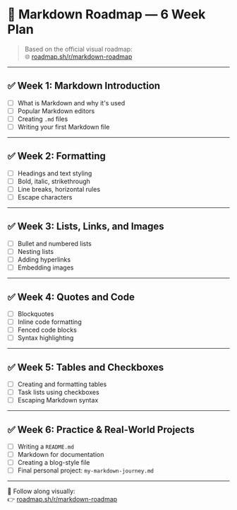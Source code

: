 # 📘 Markdown Roadmap — 6 Week Plan

> Based on the official visual roadmap:  
> 🌐 [roadmap.sh/r/markdown-roadmap](https://roadmap.sh/r/markdown-roadmap)

---

## ✅ Week 1: Markdown Introduction
- [ ] What is Markdown and why it's used
- [ ] Popular Markdown editors
- [ ] Creating `.md` files
- [ ] Writing your first Markdown file

---

## ✅ Week 2: Formatting
- [ ] Headings and text styling
- [ ] Bold, italic, strikethrough
- [ ] Line breaks, horizontal rules
- [ ] Escape characters

---

## ✅ Week 3: Lists, Links, and Images
- [ ] Bullet and numbered lists
- [ ] Nesting lists
- [ ] Adding hyperlinks
- [ ] Embedding images

---

## ✅ Week 4: Quotes and Code
- [ ] Blockquotes
- [ ] Inline code formatting
- [ ] Fenced code blocks
- [ ] Syntax highlighting

---

## ✅ Week 5: Tables and Checkboxes
- [ ] Creating and formatting tables
- [ ] Task lists using checkboxes
- [ ] Escaping Markdown syntax

---

## ✅ Week 6: Practice & Real-World Projects
- [ ] Writing a `README.md`
- [ ] Markdown for documentation
- [ ] Creating a blog-style file
- [ ] Final personal project: `my-markdown-journey.md`

---

🧭 Follow along visually:  
👉 [roadmap.sh/r/markdown-roadmap](https://roadmap.sh/r/markdown-roadmap)
